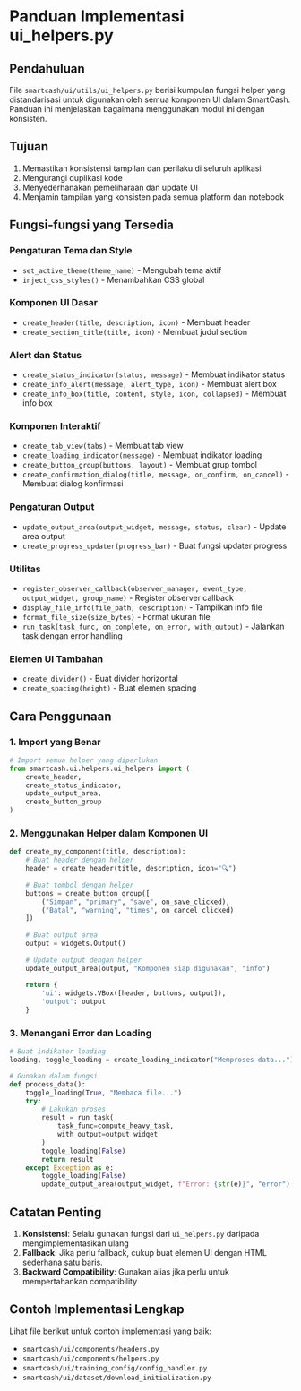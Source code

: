 # Panduan Implementasi ui_helpers.py

## Pendahuluan
File `smartcash/ui/utils/ui_helpers.py` berisi kumpulan fungsi helper yang distandarisasi untuk digunakan oleh semua komponen UI dalam SmartCash. Panduan ini menjelaskan bagaimana menggunakan modul ini dengan konsisten.

## Tujuan
1. Memastikan konsistensi tampilan dan perilaku di seluruh aplikasi
2. Mengurangi duplikasi kode
3. Menyederhanakan pemeliharaan dan update UI
4. Menjamin tampilan yang konsisten pada semua platform dan notebook

## Fungsi-fungsi yang Tersedia

### Pengaturan Tema dan Style
- `set_active_theme(theme_name)` - Mengubah tema aktif
- `inject_css_styles()` - Menambahkan CSS global

### Komponen UI Dasar
- `create_header(title, description, icon)` - Membuat header
- `create_section_title(title, icon)` - Membuat judul section

### Alert dan Status
- `create_status_indicator(status, message)` - Membuat indikator status
- `create_info_alert(message, alert_type, icon)` - Membuat alert box
- `create_info_box(title, content, style, icon, collapsed)` - Membuat info box

### Komponen Interaktif
- `create_tab_view(tabs)` - Membuat tab view
- `create_loading_indicator(message)` - Membuat indikator loading
- `create_button_group(buttons, layout)` - Membuat grup tombol
- `create_confirmation_dialog(title, message, on_confirm, on_cancel)` - Membuat dialog konfirmasi

### Pengaturan Output
- `update_output_area(output_widget, message, status, clear)` - Update area output
- `create_progress_updater(progress_bar)` - Buat fungsi updater progress

### Utilitas
- `register_observer_callback(observer_manager, event_type, output_widget, group_name)` - Register observer callback
- `display_file_info(file_path, description)` - Tampilkan info file
- `format_file_size(size_bytes)` - Format ukuran file
- `run_task(task_func, on_complete, on_error, with_output)` - Jalankan task dengan error handling

### Elemen UI Tambahan
- `create_divider()` - Buat divider horizontal
- `create_spacing(height)` - Buat elemen spacing

## Cara Penggunaan

### 1. Import yang Benar

```python
# Import semua helper yang diperlukan
from smartcash.ui.helpers.ui_helpers import (
    create_header,
    create_status_indicator,
    update_output_area,
    create_button_group
)
```

### 2. Menggunakan Helper dalam Komponen UI

```python
def create_my_component(title, description):
    # Buat header dengan helper
    header = create_header(title, description, icon="🔍")
    
    # Buat tombol dengan helper
    buttons = create_button_group([
        ("Simpan", "primary", "save", on_save_clicked),
        ("Batal", "warning", "times", on_cancel_clicked)
    ])
    
    # Buat output area
    output = widgets.Output()
    
    # Update output dengan helper
    update_output_area(output, "Komponen siap digunakan", "info")
    
    return {
        'ui': widgets.VBox([header, buttons, output]),
        'output': output
    }
```

### 3. Menangani Error dan Loading

```python
# Buat indikator loading
loading, toggle_loading = create_loading_indicator("Memproses data...")

# Gunakan dalam fungsi
def process_data():
    toggle_loading(True, "Membaca file...")
    try:
        # Lakukan proses
        result = run_task(
            task_func=compute_heavy_task,
            with_output=output_widget
        )
        toggle_loading(False)
        return result
    except Exception as e:
        toggle_loading(False)
        update_output_area(output_widget, f"Error: {str(e)}", "error")
```

## Catatan Penting

1. **Konsistensi**: Selalu gunakan fungsi dari `ui_helpers.py` daripada mengimplementasikan ulang
2. **Fallback**: Jika perlu fallback, cukup buat elemen UI dengan HTML sederhana satu baris.
3. **Backward Compatibility**: Gunakan alias jika perlu untuk mempertahankan compatibility

## Contoh Implementasi Lengkap

Lihat file berikut untuk contoh implementasi yang baik:
- `smartcash/ui/components/headers.py`
- `smartcash/ui/components/helpers.py`
- `smartcash/ui/training_config/config_handler.py`
- `smartcash/ui/dataset/download_initialization.py`